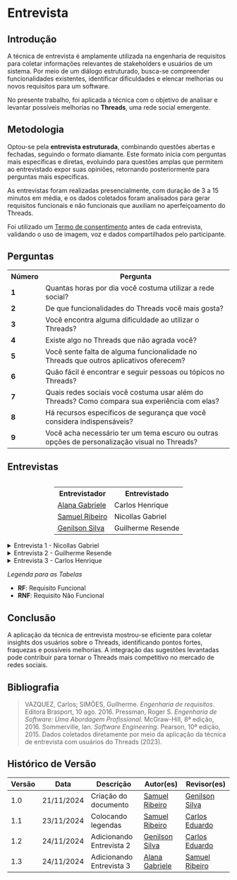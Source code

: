 # Entrevista

## Introdução

A técnica de entrevista é amplamente utilizada na engenharia de requisitos para coletar informações relevantes de stakeholders e usuários de um sistema. Por meio de um diálogo estruturado, busca-se compreender funcionalidades existentes, identificar dificuldades e elencar melhorias ou novos requisitos para um software.

No presente trabalho, foi aplicada a técnica com o objetivo de analisar e levantar possíveis melhorias no **Threads**, uma rede social emergente.

## Metodologia

Optou-se pela **entrevista estruturada**, combinando questões abertas e fechadas, seguindo o formato diamante. Este formato inicia com perguntas mais específicas e diretas, evoluindo para questões amplas que permitem ao entrevistado expor suas opiniões, retornando posteriormente para perguntas mais específicas.

As entrevistas foram realizadas presencialmente, com duração de 3 a 15 minutos em média, e os dados coletados foram analisados para gerar requisitos funcionais e não funcionais que auxiliam no aperfeiçoamento do Threads.

Foi utilizado um <td><a href="https://github.com/Requisitos-de-Software/2024.2-Threads/blob/main/docs/Elicitacao/Termo%20de%20Consentimento.pdf">Termo de consentimento</a></td> antes de cada entrevista, validando o uso de imagem, voz e dados compartilhados pelo participante.

## Perguntas

<table>
  <tr>
    <th><strong>Número</strong></th>
    <th><strong>Pergunta</strong></th>
  </tr>
  <tr>
    <td><strong>1</strong></td>
    <td>Quantas horas por dia você costuma utilizar a rede social?</td>
  </tr>
  <tr>
    <td><strong>2</strong></td>
    <td>De que funcionalidades do Threads você mais gosta?</td>
  </tr>
  <tr>
    <td><strong>3</strong></td>
    <td>Você encontra alguma dificuldade ao utilizar o Threads?</td>
  </tr>
  <tr>
    <td><strong>4</strong></td>
    <td>Existe algo no Threads que não agrada você?</td>
  </tr>
  <tr>
    <td><strong>5</strong></td>
    <td>Você sente falta de alguma funcionalidade no Threads que outros aplicativos oferecem?</td>
  </tr>
  <tr>
    <td><strong>6</strong></td>
    <td>Quão fácil é encontrar e seguir pessoas ou tópicos no Threads?</td>
  </tr>
  <tr>
    <td><strong>7</strong></td>
    <td>Quais redes sociais você costuma usar além do Threads? Como compara sua experiência com elas?</td>
  </tr>
  <tr>
    <td><strong>8</strong></td>
    <td>Há recursos específicos de segurança que você considera indispensáveis?</td>
  </tr>
  <tr>
    <td><strong>9</strong></td>
    <td>Você acha necessário ter um tema escuro ou outras opções de personalização visual no Threads?</td>
  </tr>
</table>

## Entrevistas

<div style="display: table; margin: auto;">
<table>
  <tr>
    <th>Entrevistador</th>
    <th>Entrevistado</th>
  </tr>
  <tr>
    <td><a href="https://github.com/alanagabriele">Alana Gabriele</a></td>
    <td>Carlos Henrique</td>
  </tr>
  <tr>
    <td><a href="https://github.com/SamuelRicosta">Samuel Ribeiro</a></td>
    <td>Nicollas Gabriel</td>
  </tr>
  <tr>
    <td><a href="https://github.com/GenilsonJrs">Genilson Silva</a></td>
    <td>Guilherme Resende</td>
  </tr>
 
</table>
</div>

<details>
  <summary>Entrevista 1 - Nicollas Gabriel </summary>

<h2>Video da entrevista</h2>

<font size="2"><p style="text-align: center">Video 1 - Entrevista </p></font>

<iframe width="560" height="315" src="https://www.youtube.com/embed/Wq3BgQpwTAY?si=kSfwfkboyVbq5QpI" title="YouTube video player" frameborder="0" allow="accelerometer; autoplay; clipboard-write; encrypted-media; gyroscope; picture-in-picture; web-share" referrerpolicy="strict-origin-when-cross-origin" allowfullscreen></iframe>

<font size="2"><p style="text-align: center; font-size: 14px;">
Autor: <a href="https://github.com/SamuelRicosta" target="_blank">Samuel Ribeiro </a>

</p></font>

<h2>Perguntas e Respostas</h2>

<p><strong>1. Quantas horas por dia você costuma utilizar a rede social?</strong></p>
<p><strong>Resposta:</strong> 4 a 5 horas.</p>

<p><strong>2. De que funcionalidades do Threads você mais gosta?</strong></p>
<p><strong>Resposta:</strong> Rapidez na informação, conteúdos curtos e dinâmicos, e função de salvar publicações.</p>

<p><strong>3. Você encontra alguma dificuldade ao utilizar o Threads?</strong></p>
<p><strong>Resposta:</strong> Não.</p>

<p><strong>4. Existe algo no Threads que não agrada você?</strong></p>
<p><strong>Resposta:</strong> Presença de muitos bots, comportamento aleatório do algoritmo e publicações irrelevantes.</p>

<p><strong>5. Você sente falta de alguma funcionalidade no Threads que outros aplicativos oferecem?</strong></p>
<p><strong>Resposta:</strong> Não, pois trazer funcionalidades de outros apps comprometeria sua essência.</p>

<p><strong>6. Quão fácil é encontrar e seguir pessoas ou tópicos no Threads?</strong></p>
<p><strong>Resposta:</strong> É tranquilo, não tenho dificuldades.</p>

<p><strong>7. Quais redes sociais você costuma usar além do Threads? Como compara sua experiência com elas?</strong></p>
<p><strong>Resposta:</strong> Twitter é superior, com mais tempo de mercado e recursos pioneiros.</p>

<p><strong>8. Há recursos específicos de segurança que você considera indispensáveis?</strong></p>
<p><strong>Resposta:</strong> Proteção de conteúdo, privacidade, autenticação e notas públicas para verificar informações.</p>

<p><strong>9. Você acha necessário ter um tema escuro ou outras opções de personalização visual no Threads?</strong></p>
<p><strong>Resposta:</strong> Sim, um ambiente particular com formatação de caracteres e fundos personalizados seria interessante.</p>

<h2>Resultados</h2>

<p>Com base nas respostas obtidas, os seguintes requisitos foram elicitados, como mostra a tabela 1:</p>

<font size="2"><p style="text-align: center">Tabela 1 - Requisitos elicitados </p></font>

<table border="1">
  <tr>
    <th><strong>Identificador</strong></th>
    <th><strong>Requisito</strong></th>
    <th><strong>Tipo</strong></th>
  </tr>
  <tr>
    <td><strong>01</strong></td>
    <td>Criar um sistema de personalização visual com temas e fundos personalizados.</td>
    <td><strong>RF</strong></td>
  </tr>
  <tr>
    <td><strong>02</strong></td>
    <td>Melhorar o algoritmo para priorizar conteúdos mais relevantes ao usuário.</td>
    <td><strong>RF</strong></td>
  </tr>
  <tr>
    <td><strong>03</strong></td>
    <td>Implementar mecanismos de moderação para redução de bots e publicações irrelevantes.</td>
    <td><strong>RF</strong></td>
  </tr>
  <tr>
    <td><strong>04</strong></td>
    <td>Garantir funcionalidades de segurança como autenticação avançada e controle de privacidade.</td>
    <td><strong>RNF</strong></td>
  </tr>
</table>

<font size="2"><p style="text-align: center; font-size: 14px;">
Autor: <a href="https://github.com/SamuelRicosta" target="_blank">Samuel Ribeiro </a>

</p></font>

</details>

<details>
  <summary>Entrevista 2 - Guilherme Resende</summary>

<h2>Video da entrevista</h2>

<font size="2"><p style="text-align: center">Video 2 - Entrevista </p></font>

<iframe width="560" height="315" src="https://www.youtube.com/embed/ukV5jFL8EJM?si=ZYQUmu9E649sWFEr" title="YouTube video player" frameborder="0" allow="accelerometer; autoplay; clipboard-write; encrypted-media; gyroscope; picture-in-picture; web-share" referrerpolicy="strict-origin-when-cross-origin" allowfullscreen></iframe>

<font size="2"><p style="text-align: center; font-size: 14px;">
Autor: <a href="https://github.com/GenilsonJrs" target="_blank">Genilson Silva </a>

</p></font>

<h2>Perguntas e Respostas</h2>

<p><strong>1. Quantas horas por dia você costuma utilizar a rede social?</strong></p>
<p><strong>Resposta:</strong> 4 a 6 horas.</p>

<p><strong>2. De que funcionalidades do Threads você mais gosta?</strong></p>
<p><strong>Resposta:</strong> Rapidez na informação, conteúdos curtos e dinâmicos.</p>

<p><strong>3. Você encontra alguma dificuldade ao utilizar o Threads?</strong></p>
<p><strong>Resposta:</strong> Não.</p>

<p><strong>4. Existe algo no Threads que não agrada você?</strong></p>
<p><strong>Resposta:</strong> Muito Bot e aleatoriedades. </p>

<p><strong>5. Você sente falta de alguma funcionalidade no Threads que outros aplicativos oferecem?</strong></p>
<p><strong>Resposta:</strong> Não.</p>

<p><strong>6. Quão fácil é encontrar e seguir pessoas ou tópicos no Threads?</strong></p>
<p><strong>Resposta:</strong> É tranquilo, não tenho dificuldades em encontrar.</p>

<p><strong>7. Quais redes sociais você costuma usar além do Threads? Como compara sua experiência com elas?</strong></p>
<p><strong>Resposta:</strong> Twitter é superior, com mais tempo de mercado.</p>

<p><strong>8. Há recursos específicos de segurança que você considera indispensáveis?</strong></p>
<p><strong>Resposta:</strong> Proteção de conteúdo, privacidade, autenticação e verificação de notas públicas.</p>

<p><strong>9. Você acha necessário ter um tema escuro ou outras opções de personalização visual no Threads?</strong></p>
<p><strong>Resposta:</strong> Sim, traz um ambiente particular para o usuário. Acho interessante ter formatação dos caracteres e fundo personalizado.</p>

<h2>Resultados</h2>

<p>Com base nas respostas obtidas, os seguintes requisitos foram elicitados, como mostra a tabela 2:</p>

<font size="2"><p style="text-align: center">Tabela 2 - Requisitos elicitados </p></font>

<table border="1">
  <tr>
    <th><strong>Identificador</strong></th>
    <th><strong>Requisito</strong></th>
    <th><strong>Tipo</strong></th>
  </tr>
  <tr>
    <td><strong>01</strong></td>
    <td>Personalização Visual.</td>
    <td><strong>RF</strong></td>
  </tr>
  <tr>
    <td><strong>02</strong></td>
    <td>Verificação de FakeNews.</td>
    <td><strong>RF</strong></td>
  </tr>
  <tr>
    <td><strong>03</strong></td>
    <td>Mecanismos de moderação para redução de bots e publicações irrelevantes.</td>
    <td><strong>RF</strong></td>
  </tr>
  <tr>
    <td><strong>04</strong></td>
    <td>Autenticação avançada.</td>
    <td><strong>RF</strong></td>
  </tr>
   </tr>
  <tr>
    <td><strong>05</strong></td>
    <td>Proteção de conteúdo.</td>
    <td><strong>RF</strong></td>
  </tr>
  <tr>
    <td><strong>06</strong></td>
    <td>Facilidade de busca e conexão.</td>
    <td><strong>RF</strong></td>
  </tr>
   <tr>
    <td><strong>07</strong></td>
    <td>Controle de privacidade.</td>
    <td><strong>RF</strong></td>
  </tr>
  
</table>

<font size="2"><p style="text-align: center; font-size: 14px;">
Autor: <a href="https://github.com/GenisonJrs" target="_blank">Genilson Silva </a>

</p></font>

</details>

<details>
  <summary>Entrevista 3 - Carlos Henrique</summary>

<h2>Video da entrevista</h2>

<font size="2"><p style="text-align: center">Video 3 - Entrevista </p></font>

<iframe width="560" height="315" src="https://www.youtube.com/embed/_YM1YZtwrKM?si=47u1rw_tuTVwWEpR" title="YouTube video player" frameborder="0" allow="accelerometer; autoplay; clipboard-write; encrypted-media; gyroscope; picture-in-picture; web-share" referrerpolicy="strict-origin-when-cross-origin" allowfullscreen></iframe>

<font size="2"><p style="text-align: center; font-size: 14px;">
Autor: <a href="https://github.com/alanagabriele" target="_blank">Alana Gabriele </a>

</p></font>

<h2>Perguntas e Respostas</h2>

<p><strong>1. Quantas horas por dia você costuma utilizar a rede social?</strong></p>
<p><strong>Resposta:</strong> 3 a 4 horas.</p>

<p><strong>2. De que funcionalidades do Threads você mais gosta?</strong></p>
<p><strong>Resposta:</strong> Nenhuma.</p>

<p><strong>3. Você encontra alguma dificuldade ao utilizar o Threads?</strong></p>
<p><strong>Resposta:</strong> Não.</p>

<p><strong>4. Existe algo no Threads que não agrada você?</strong></p>
<p><strong>Resposta:</strong> Tudo. </p>

<p><strong>5. Você sente falta de alguma funcionalidade no Threads que outros aplicativos oferecem?</strong></p>
<p><strong>Resposta:</strong> Trend topics e o perfil privado.</p>

<p><strong>6. Quão fácil é encontrar e seguir pessoas ou tópicos no Threads?</strong></p>
<p><strong>Resposta:</strong>Para seguir pessoas é fácil e não tem tópicos.</p>

<p><strong>7. Quais redes sociais você costuma usar além do Threads? Como compara sua experiência com elas?</strong></p>
<p><strong>Resposta:</strong> Twitter, é melhor e mais completo</p>

<p><strong>8. Há recursos específicos de segurança que você considera indispensáveis?</strong></p>
<p><strong>Resposta:</strong>Em aplicativo desse tipo não.</p>

<p><strong>9. Você acha necessário ter um tema escuro ou outras opções de personalização visual no Threads?</strong></p>
<p><strong>Resposta:</strong> Sim, é o básico.</p>

<h2>Resultados</h2>

<p>Com base nas respostas obtidas, os seguintes requisitos foram elicitados, como mostra a tabela 2:</p>

<font size="2"><p style="text-align: center">Tabela 3 - Requisitos elicitados </p></font>

<table>
  <tr>
    <th><strong>Identificador</strong></th>
    <th><strong>Requisito</strong></th>
    <th><strong>Tipo</strong></th>
  </tr>
  <tr>
    <td><strong>01</strong></td>
    <td>Criar "Trend Topics" para destacar os assuntos mais discutidos e relevantes na plataforma.</td>
    <td><strong>RF</strong></td>
  </tr>
  <tr>
    <td><strong>02</strong></td>
    <td>Implementar a opção de perfil privado</td>
    <td><strong>RF</strong></td>
  </tr>
  <tr>
    <td><strong>03</strong></td>
    <td>Incluir opções básicas de personalização visual</td>
    <td><strong>RF</strong></td>
  </tr>
</table>

<font size="2"><p style="text-align: center; font-size: 14px;">
Autor: <a href="https://github.com/alanagabriele" target="_blank">Alana Gabriele </a>

</p></font>

</details>

_Legenda para as Tabelas_

- **RF**: Requisito Funcional
- **RNF**: Requisito Não Funcional

## Conclusão

A aplicação da técnica de entrevista mostrou-se eficiente para coletar insights dos usuários sobre o Threads, identificando pontos fortes, fraquezas e possíveis melhorias. A integração das sugestões levantadas pode contribuir para tornar o Threads mais competitivo no mercado de redes sociais.

## Bibliografia

> VAZQUEZ, Carlos; SIMÕES, Guilherme. _Engenharia de requisitos_. Editora Brasport, 10 ago. 2016.
> Pressman, Roger S. _Engenharia de Software: Uma Abordagem Profissional_. McGraw-Hill, 8ª edição, 2016.
> Sommerville, Ian. _Software Engineering_. Pearson, 10ª edição, 2015.
> Dados coletados diretamente por meio da aplicação da técnica de entrevista com usuários do Threads (2023).

## Histórico de Versão

| **Versão** | **Data**   | **Descrição**            | **Autor(es)**                                      | **Revisor(es)**                                    |
| ---------- | ---------- | ------------------------ | -------------------------------------------------- | -------------------------------------------------- |
| 1.0        | 21/11/2024 | Criação do documento     | [Samuel Ribeiro](https://github.com/SamuelRicosta) | [Genilson Silva](https://github.com/GenilsonJrs)   |
| 1.1        | 23/11/2024 | Colocando legendas       | [Samuel Ribeiro](https://github.com/SamuelRicosta) | [Carlos Eduardo](https://github.com/dudupaz)       |
| 1.2        | 24/11/2024 | Adicionando Entrevista 2 | [Genilson Silva](https://github.com/GenilsonJrs)   | [Carlos Eduardo](https://github.com/dudupaz)       |
| 1.3        | 24/11/2024 | Adicionando Entrevista 3 | [Alana Gabriele](https://github.com/alanagabriele) | [Samuel Ribeiro](https://github.com/SamuelRicosta) |

